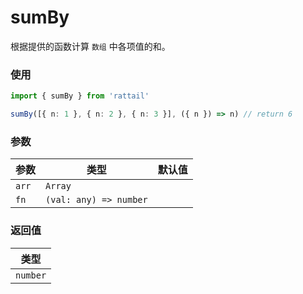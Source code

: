 # sumBy

根据提供的函数计算 `数组` 中各项值的和。

### 使用

```ts
import { sumBy } from 'rattail'

sumBy([{ n: 1 }, { n: 2 }, { n: 3 }], ({ n }) => n) // return 6
```

### 参数

| 参数  | 类型                   | 默认值 |
| ----- | ---------------------- | ------ |
| `arr` | `Array`                |        |
| `fn`  | `(val: any) => number` |        |

### 返回值

| 类型     |
| -------- |
| `number` |
